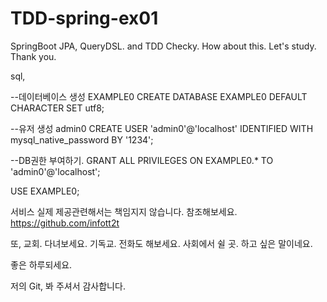 # TDD-spring-ex01
SpringBoot JPA, QueryDSL. and TDD Checky. How about this. Let's study. Thank you.


sql,

--데이터베이스 생성 EXAMPLE0 CREATE DATABASE EXAMPLE0 DEFAULT CHARACTER SET utf8;

--유저 생성 admin0 CREATE USER 'admin0'@'localhost' IDENTIFIED WITH mysql_native_password BY '1234';

--DB권한 부여하기. GRANT ALL PRIVILEGES ON EXAMPLE0.* TO 'admin0'@'localhost';

USE EXAMPLE0;

서비스 실제 제공관련해서는 책임지지 않습니다. 참조해보세요. <a href="https://github.com/infott2t">https://github.com/infott2t</a>

또, 교회. 다녀보세요. 기독교. 전화도 해보세요. 사회에서 쉴 곳. 하고 싶은 말이네요.

좋은 하루되세요.

저의 Git, 봐 주셔서 감사합니다.
